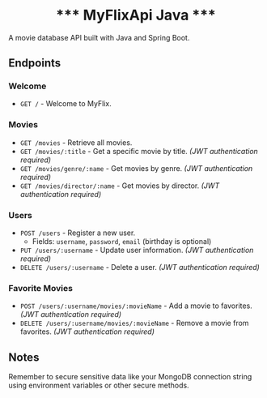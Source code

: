 <p align="center">

<h1 align="center" style="margin-top: 0px;">*** MyFlixApi Java ***</h1>

</p>

A movie database API built with Java and Spring Boot.

## Endpoints

### Welcome

- `GET /` - Welcome to MyFlix.

### Movies

- `GET /movies` - Retrieve all movies.
- `GET /movies/:title` - Get a specific movie by title. *(JWT authentication required)*
- `GET /movies/genre/:name` - Get movies by genre. *(JWT authentication required)*
- `GET /movies/director/:name` - Get movies by director. *(JWT authentication required)*

### Users

- `POST /users` - Register a new user. 
    - Fields: `username`, `password`, `email` (birthday is optional)
- `PUT /users/:username` - Update user information. *(JWT authentication required)*
- `DELETE /users/:username` - Delete a user. *(JWT authentication required)*

### Favorite Movies

- `POST /users/:username/movies/:movieName` - Add a movie to favorites. *(JWT authentication required)*
- `DELETE /users/:username/movies/:movieName` - Remove a movie from favorites. *(JWT authentication required)*

## Notes

Remember to secure sensitive data like your MongoDB connection string using environment variables or other secure methods.

